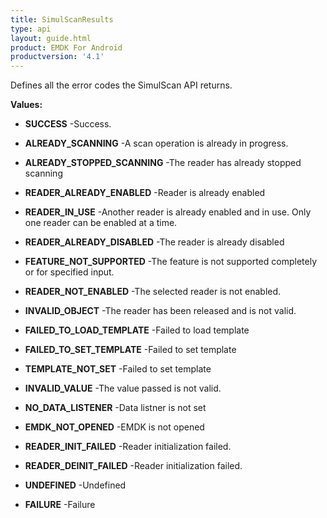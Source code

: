 ```yaml
---
title: SimulScanResults
type: api
layout: guide.html
product: EMDK For Android
productversion: '4.1'
---
```



Defines all the error codes the SimulScan API returns.

**Values:**

* **SUCCESS** -Success.

* **ALREADY_SCANNING** -A scan operation is already in progress.

* **ALREADY_STOPPED_SCANNING** -The reader has already stopped scanning

* **READER_ALREADY_ENABLED** -Reader is already enabled

* **READER_IN_USE** -Another reader is already enabled and in use. Only one reader can be enabled at a time.

* **READER_ALREADY_DISABLED** -The reader is already disabled

* **FEATURE_NOT_SUPPORTED** -The feature is not supported completely or for specified input.

* **READER_NOT_ENABLED** -The selected reader is not enabled.

* **INVALID_OBJECT** -The reader has been released and is not valid.

* **FAILED_TO_LOAD_TEMPLATE** -Failed to load template

* **FAILED_TO_SET_TEMPLATE** -Failed to set template

* **TEMPLATE_NOT_SET** -Failed to set template

* **INVALID_VALUE** -The value passed is not valid.

* **NO_DATA_LISTENER** -Data listner is not set

* **EMDK_NOT_OPENED** -EMDK is not opened

* **READER_INIT_FAILED** -Reader initialization failed.

* **READER_DEINIT_FAILED** -Reader initialization failed.

* **UNDEFINED** -Undefined

* **FAILURE** -Failure









